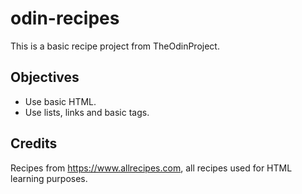 # odin-recipes
This is a basic recipe project from TheOdinProject.
## Objectives
- Use basic HTML.
- Use lists, links and basic tags.

## Credits
Recipes from https://www.allrecipes.com, all recipes used for HTML learning purposes.